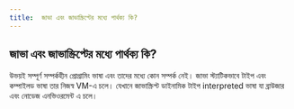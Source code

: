 ```yaml
---
title:  জাভা এবং জাভাস্ক্রিপ্টের মধ্যে পার্থক্য কি?
---
```

## জাভা এবং জাভাস্ক্রিপ্টের মধ্যে পার্থক্য কি?

উভয়ই সম্পূর্ণ সম্পর্কহীন প্রোগ্রামিং ভাষা এবং তাদের মধ্যে কোন সম্পর্ক নেই। জাভা স্ট্যাটিকভাবে টাইপ এবং  কম্পাইলড ভাষা  তার নিজস্ব VM-এ চলে। যেখানে জাভাস্ক্রিপ্ট ডাইনামিক  টাইপ interpreted ভাষা যা  ব্রাউজার এবং নোডেজ এনভিওরমেন্ট  এ  চলে।
